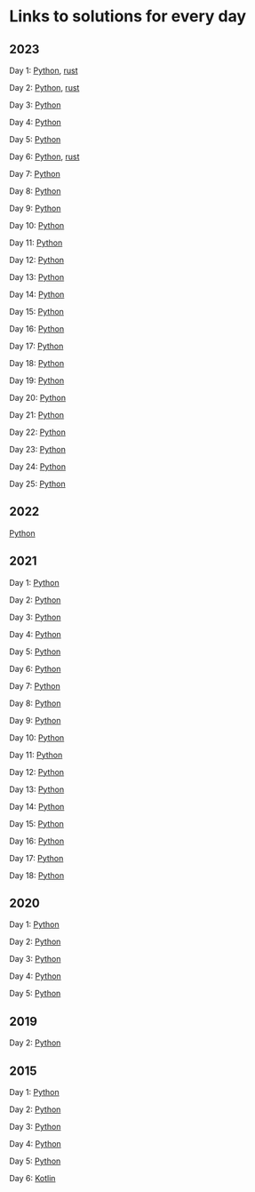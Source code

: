 # Links to solutions for every day

## 2023

Day 1: [Python](python/2023/1.py), [rust](rust/2023/day01/src/main.rs)

Day 2: [Python](python/2023/2.py), [rust](rust/2023/day02/src/main.rs)

Day 3: [Python](python/2023/3.py)

Day 4: [Python](python/2023/4.py)

Day 5: [Python](python/2023/5.py)

Day 6: [Python](python/2023/6.py), [rust](rust/2023/day06/src/main.rs)

Day 7: [Python](python/2023/7.py)

Day 8: [Python](python/2023/8.py)

Day 9: [Python](python/2023/9.py)

Day 10: [Python](python/2023/10.py)

Day 11: [Python](python/2023/11.py)

Day 12: [Python](python/2023/12.py)

Day 13: [Python](python/2023/13.py)

Day 14: [Python](python/2023/14.py)

Day 15: [Python](python/2023/15.py)

Day 16: [Python](python/2023/16.py)

Day 17: [Python](python/2023/17.py)

Day 18: [Python](python/2023/18.py)

Day 19: [Python](python/2023/19.py)

Day 20: [Python](python/2023/20.py)

Day 21: [Python](python/2023/21.py)

Day 22: [Python](python/2023/22.py)

Day 23: [Python](python/2023/23.py)

Day 24: [Python](python/2023/24.py)

Day 25: [Python](python/2023/25.pyx)

## 2022

[Python](python/2022/)

## 2021

Day 1: [Python](python/2021/1.py)

Day 2: [Python](python/2021/2.py)

Day 3: [Python](python/2021/3.py)

Day 4: [Python](python/2021/4.py)

Day 5: [Python](python/2021/5.py)

Day 6: [Python](python/2021/6.py)

Day 7: [Python](python/2021/7.py)

Day 8: [Python](python/2021/8.py)

Day 9: [Python](python/2021/9.py)

Day 10: [Python](python/2021/10.py)

Day 11: [Python](python/2021/11.py)

Day 12: [Python](python/2021/12.py)

Day 13: [Python](python/2021/13.py)

Day 14: [Python](python/2021/14.py)

Day 15: [Python](python/2021/15.py)

Day 16: [Python](python/2021/16.py)

Day 17: [Python](python/2021/17.py)

Day 18: [Python](python/2021/18.py)

## 2020


Day 1: [Python](python/2020/Day01.py)

Day 2: [Python](python/2020/Day02.py)

Day 3: [Python](python/2020/Day03.py)

Day 4: [Python](python/2020/Day04.py)

Day 5: [Python](python/2020/Day05.py)

## 2019

Day 2: [Python](python/2019/2.py)

## 2015

Day 1: [Python](python/2015/1.py)

Day 2: [Python](python/2015/2.py)

Day 3: [Python](python/2015/3.py)

Day 4: [Python](python/2015/4.py)

Day 5: [Python](python/2015/5.py)

Day 6: [Kotlin](kotlin/src/y2015/Day06.kt)
